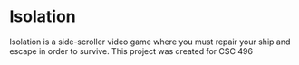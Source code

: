 Isolation
=========
Isolation is a side-scroller video game where you must repair your ship and escape in order to survive.  This project was created for CSC 496

